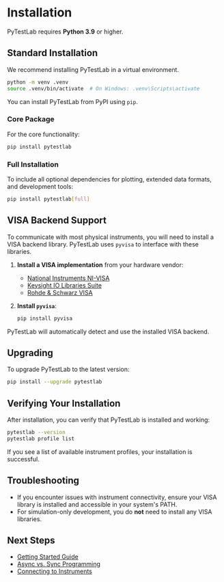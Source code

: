 # Installation

PyTestLab requires **Python 3.9** or higher.

## Standard Installation

We recommend installing PyTestLab in a virtual environment.

```bash
python -m venv .venv
source .venv/bin/activate  # On Windows: .venv\Scripts\activate
```

You can install PyTestLab from PyPI using `pip`.

### Core Package

For the core functionality:

```bash
pip install pytestlab
```

### Full Installation

To include all optional dependencies for plotting, extended data formats, and development tools:

```bash
pip install pytestlab[full]
```

## VISA Backend Support

To communicate with most physical instruments, you will need to install a VISA backend library. PyTestLab uses `pyvisa` to interface with these libraries.

1. **Install a VISA implementation** from your hardware vendor:
    - [National Instruments NI-VISA](https://www.ni.com/visa/)
    - [Keysight IO Libraries Suite](https://www.keysight.com/find/iosuites)
    - [Rohde & Schwarz VISA](https://www.rohde-schwarz.com/us/products/test-and-measurement/software/visa-software/visa-software_63493-1066743.html)

2. **Install `pyvisa`**:

    ```bash
    pip install pyvisa
    ```

PyTestLab will automatically detect and use the installed VISA backend.

## Upgrading

To upgrade PyTestLab to the latest version:

```bash
pip install --upgrade pytestlab
```

## Verifying Your Installation

After installation, you can verify that PyTestLab is installed and working:

```bash
pytestlab --version
pytestlab profile list
```

If you see a list of available instrument profiles, your installation is successful.

## Troubleshooting

- If you encounter issues with instrument connectivity, ensure your VISA library is installed and accessible in your system's PATH.
- For simulation-only development, you do **not** need to install any VISA libraries.

## Next Steps

- [Getting Started Guide](getting_started.md)
- [Async vs. Sync Programming](async_vs_sync.md)
- [Connecting to Instruments](connecting.md)